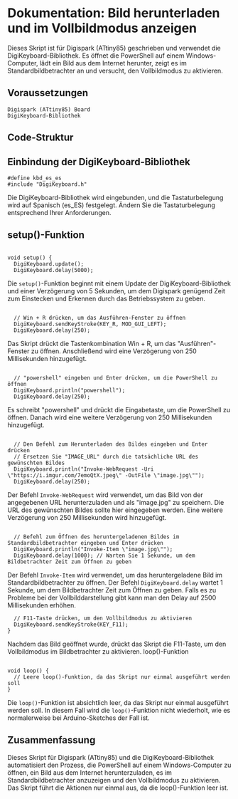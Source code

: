 # Dokumentation: Bild herunterladen und im Vollbildmodus anzeigen

Dieses Skript ist für Digispark (ATtiny85) geschrieben und verwendet die DigiKeyboard-Bibliothek. Es öffnet die PowerShell auf einem Windows-Computer, lädt ein Bild aus dem Internet herunter, zeigt es im Standardbildbetrachter an und versucht, den Vollbildmodus zu aktivieren.

## Voraussetzungen

    Digispark (ATtiny85) Board
    DigiKeyboard-Bibliothek

## Code-Struktur
## Einbindung der DigiKeyboard-Bibliothek


```
#define kbd_es_es
#include "DigiKeyboard.h"
```

Die DigiKeyboard-Bibliothek wird eingebunden, und die Tastaturbelegung wird auf Spanisch (es_ES) festgelegt. Ändern Sie die Tastaturbelegung entsprechend Ihrer Anforderungen.
## setup()-Funktion

```

void setup() {
  DigiKeyboard.update();
  DigiKeyboard.delay(5000); 
  ```

Die `setup()`-Funktion beginnt mit einem Update der DigiKeyboard-Bibliothek und einer Verzögerung von 5 Sekunden, um dem Digispark genügend Zeit zum Einstecken und Erkennen durch das Betriebssystem zu geben.

```

  // Win + R drücken, um das Ausführen-Fenster zu öffnen
  DigiKeyboard.sendKeyStroke(KEY_R, MOD_GUI_LEFT);
  DigiKeyboard.delay(250);
  ```

Das Skript drückt die Tastenkombination Win + R, um das "Ausführen"-Fenster zu öffnen. Anschließend wird eine Verzögerung von 250 Millisekunden hinzugefügt.

```

  // "powershell" eingeben und Enter drücken, um die PowerShell zu öffnen
  DigiKeyboard.println("powershell");
  DigiKeyboard.delay(250);
  ```

Es schreibt "powershell" und drückt die Eingabetaste, um die PowerShell zu öffnen. Danach wird eine weitere Verzögerung von 250 Millisekunden hinzugefügt.

```

  // Den Befehl zum Herunterladen des Bildes eingeben und Enter drücken
  // Ersetzen Sie "IMAGE_URL" durch die tatsächliche URL des gewünschten Bildes
  DigiKeyboard.println("Invoke-WebRequest -Uri \"https://i.imgur.com/7emoQtX.jpeg\" -OutFile \"image.jpg\"");
  DigiKeyboard.delay(250);
  ```

Der Befehl `Invoke-WebRequest` wird verwendet, um das Bild von der angegebenen URL herunterzuladen und als "image.jpg" zu speichern. Die URL des gewünschten Bildes sollte hier eingegeben werden. Eine weitere Verzögerung von 250 Millisekunden wird hinzugefügt.

```

  // Befehl zum Öffnen des heruntergeladenen Bildes im Standardbildbetrachter eingeben und Enter drücken
  DigiKeyboard.println("Invoke-Item \"image.jpg\"");
  DigiKeyboard.delay(1000); // Warten Sie 1 Sekunde, um dem Bildbetrachter Zeit zum Öffnen zu geben
  ```

Der Befehl `Invoke-Item` wird verwendet, um das heruntergeladene Bild im Standardbildbetrachter zu öffnen. Der Befehl `DigiKeyboard.delay` wartet 1 Sekunde, um dem Bildbetrachter Zeit zum Öffnen zu geben. Falls es zu Probleme bei der Vollbilddarstellung gibt kann man den Delay auf 2500 Millisekunden erhöhen.

```
  // F11-Taste drücken, um den Vollbildmodus zu aktivieren
  DigiKeyboard.sendKeyStroke(KEY_F11);
}
```

Nachdem das Bild geöffnet wurde, drückt das Skript die F11-Taste, um den Vollbildmodus im Bildbetrachter zu aktivieren.
loop()-Funktion

```

void loop() {
  // Leere loop()-Funktion, da das Skript nur einmal ausgeführt werden soll
}
```

Die `loop()`-Funktion ist absichtlich leer, da das Skript nur einmal ausgeführt werden soll. In diesem Fall wird die `loop()`-Funktion nicht wiederholt, wie es normalerweise bei Arduino-Sketches der Fall ist.

## Zusammenfassung

Dieses Skript für Digispark (ATtiny85) und die DigiKeyboard-Bibliothek automatisiert den Prozess, die PowerShell auf einem Windows-Computer zu öffnen, ein Bild aus dem Internet herunterzuladen, es im Standardbildbetrachter anzuzeigen und den Vollbildmodus zu aktivieren. Das Skript führt die Aktionen nur einmal aus, da die loop()-Funktion leer ist.


